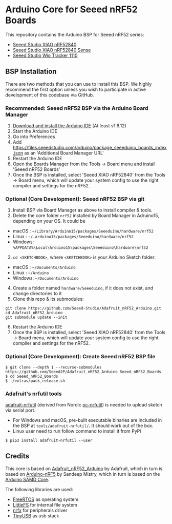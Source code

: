 # Arduino Core for Seeed nRF52 Boards

This repository contains the Arduino BSP for Seeed nRF52 series:

- [Seeed Studio XIAO nRF52840](https://www.seeedstudio.com/Seeed-XIAO-BLE-nRF52840-p-5201.html)
- [Seeed Studio XIAO nRF52840 Sense](https://www.seeedstudio.com/Seeed-XIAO-BLE-Sense-nRF52840-p-5253.html)
- [Seeed Studio Wio Tracker 1110](https://www.seeedstudio.com/Wio-Tracker-1110-Dev-Board-p-5799.html)

## BSP Installation

There are two methods that you can use to install this BSP. We highly recommend the first option unless you wish to participate in active development of this codebase via GitHub.

### Recommended: Seeed nRF52 BSP via the Arduino Board Manager

 1. [Download and install the Arduino IDE](https://www.arduino.cc/en/Main/Software) (At least v1.6.12)
 2. Start the Arduino IDE
 3. Go into Preferences
 4. Add https://files.seeedstudio.com/arduino/package_seeeduino_boards_index.json as an 'Additional Board Manager URL'
 5. Restart the Arduino IDE
 6. Open the Boards Manager from the Tools -> Board menu and install 'Seeed nRF52 Boards'
 7. Once the BSP is installed, select 'Seeed XIAO nRF52840' from the Tools -> Board menu, which will update your system config to use the right compiler and settings for the nRF52.

### Optional (Core Development): Seeed nRF52 BSP via git

 1. Install BSP via Board Manager as above to install compiler & tools.
 2. Delete the core folder `nrf52` installed by Board Manager in Adruino15, depending on your OS. It could be
  * macOS  : `~/Library/Arduino15/packages/Seeeduino/hardware/nrf52`
  * Linux  : `~/.arduino15/packages/Seeeduino/hardware/nrf52`
  * Windows: `%APPDATA%\Local\Arduino15\packages\Seeeduino\hardware\nrf52`
 3. `cd <SKETCHBOOK>`, where `<SKETCHBOOK>` is your Arduino Sketch folder:
  * macOS  : `~/Documents/Arduino`
  * Linux  : `~/Arduino`
  * Windows: `~/Documents/Arduino`
 4. Create a folder named `hardware/Seeeduino`, if it does not exist, and change directories to it
 5. Clone this repo & its submodules:

   ```
   git clone https://github.com/Seeed-Studio/Adafruit_nRF52_Arduino.git
   cd Adafruit_nRF52_Arduino
   git submodule update --init
   ```
   
 6. Restart the Arduino IDE
 7. Once the BSP is installed, select 'Seeed XIAO nRF52840' from the Tools -> Board menu, which will update your system config to use the right compiler and settings for the nRF52.

### Optional (Core Development): Create Seeed nRF52 BSP file

```
$ git clone --depth 1 --recurse-submodules https://github.com/SeeedJP/Adafruit_nRF52_Arduino Seeed_nRF52_Boards
$ cd Seeed_nRF52_Boards
$ ./extras/pack_release.sh
```

### Adafruit's nrfutil tools

[adafruit-nrfutil](https://github.com/adafruit/Adafruit_nRF52_nrfutil) (derived from Nordic [pc-nrfutil](https://github.com/NordicSemiconductor/pc-nrfutil)) is needed to upload sketch via serial port.

- For Windows and macOS, pre-built executable binaries are included in the BSP at `tools/adafruit-nrfutil/`. It should work out of the box.
- Linux user need to run follow command to install it from PyPi

```
$ pip3 install adafruit-nrfutil --user
```

## Credits

This core is based on [Adafruit_nRF52_Arduino](https://github.com/adafruit/Adafruit_nRF52_Arduino) by Adafruit, which in turn is based on [Arduino-nRF5](https://github.com/sandeepmistry/arduino-nRF5) by Sandeep Mistry, which in turn is based on the [Arduino SAMD Core](https://github.com/arduino/ArduinoCore-samd).

The following libraries are used:

- [FreeRTOS](https://www.freertos.org/) as operating system
- [LittleFS](https://github.com/ARMmbed/littlefs) for internal file system
- [nrfx](https://github.com/NordicSemiconductor/nrfx) for peripherals driver
- [TinyUSB](https://github.com/hathach/tinyusb) as usb stack

